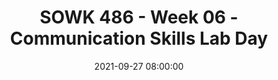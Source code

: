 ---
layout: single_presentation
name: sowk-486-week-06-communication-skills-lab-day.md
title: "SOWK 486 - Week 06 - Communication Skills Lab Day"
date:  2021-09-27 08:00:00
presentation_id: 78H3LD
permalink: /78H3LD/
redirect_from:
  - /presentations/78H3LD/sowk-486-week-06-communication-skills-lab-day
slides: 
  - slide_name: deck-7173-large-0.jpeg
    slide_text: >
      <p><strong>Week 06</strong>: 09/29/21
      <strong>Content</strong>: Communication Skills Lab Day</p>
      
  - slide_name: deck-7173-large-1.jpeg
    slide_text: >
      <ul>
      <li>What’s you’ve learned so far</li>
      <li>Teaching empathy to clients</li>
      <li>Following skills</li>
      <li>Sharing following skills</li>
      <li>Practice with labeling empathetic levels</li>
      <li>Practice implementing following skills</li>
      </ul>
      
  - slide_name: deck-7173-large-2.jpeg
    slide_text: >
      <blockquote>
      <p>I want to spend some time talking about what we have been learning. I felt like a circle group would be the most productive way of doing this.</p>
      </blockquote>
      <p>Group Norms:</p>
      <ol>
      <li>
      <strong>Respect the talking piece</strong>: everyone listens, everyone has a turn</li>
      <li>
      <strong>Speak from the heart</strong>: your truth, your perspectives, your expriences</li>
      <li>
      <strong>Listen from the heart</strong>: Let go of stories that make it hard to hear each other</li>
      <li>
      <strong>Trust that you know what to say</strong>: no need to rehearse</li>
      <li>
      <strong>Say just enough</strong>: without feeling rushed, be concise and considerate of the time of others</li>
      </ol>
      <ul>
      <li>What are some things that you feel like you can take away from this class so far?</li>
      <li>What are ways that you are implementing or incorporating things you have been learning in any of your classes into your life?</li>
      <li>What do you need to be a better social worker as you progress through your education?</li>
      </ul>
      <p>Reference</p>
      <p>Clifford, A. (n.d.) <em>Teaching restorative practices with classroom circles</em>. Retrieved from <a href="http://restorativejustice.org/am-site/media/teaching-restorative-practices-with-classroom-circles.pdf" target="_blank" rel="noopener">http://restorativejustice.org/am-site/media/teaching-restorative-practices-with-classroom-circles.pdf</a></p>
      
  - slide_name: deck-7173-large-3.jpeg
    slide_text: >
      <blockquote>
      <p>We oftentimes think about empathy as being able to put ourselves into someone else’s shoes. Still, we must also consider how we can teach our clients to put themselves into somebody’s shoes.</p>
      </blockquote>
      <blockquote>
      <p>An important task for the social worker involves teaching clients to respond emphatically. Concerning this role, social workers should consider taking the following actions:</p>
      </blockquote>
      <ul>
      <li>Teach clients the paradigm for empathic responding.</li>
      <li>Introduce clients to the list of affective words and phrases and to the Leads for Empathic Responses list.</li>
      <li>Intervene in sessions when clients ignore or fail to validate messages.</li>
      <li>Give positive feedback when clients listen to each other.</li>
      </ul>
      
  - slide_name: deck-7173-large-4.jpeg
    slide_text: >
      <p>[Small Group Activity] Work in teams of three or four to design a planned intervention for teaching empathy. What population would you work with, how would you teach them empathy, what would some of the sessions look like? You will have about 15 minutes to come up with ideas, and then you will share back with the group.</p>
      
  - slide_name: deck-7173-large-5.jpeg
    slide_text: >
      <blockquote>
      <p>“Verbal following involves the use and sometimes blending of discrete skills that enable social workers to maintain psychological contact with clients on a moment-by-moment basis and to convey accurate understanding of their messages. Moreover, verbal following behavior takes into account two performance variables that are essential to satisfaction and continuance on the part of the client:”</p>
      </blockquote>
      <ul>
      <li>
      <strong>Stimulus-response congruence</strong>: The extent to which social workers’ responses provide feedback to clients that their messages are accurately received.</li>
      <li>
      <strong>Content relevance</strong>: The extent to which the content of social workers’ responses is perceived by clients as relevant to their substantive concerns.</li>
      </ul>
      
  - slide_name: deck-7173-large-6.jpeg
    slide_text: >
      <ul>
      <li>
      <strong>Minimal prompts signal</strong> the social worker’s attentiveness and encourage the client to continue verbalizing.
      <ul>
      <li>
      <strong>Nonverbal minimal prompts</strong> consist of nodding the head, using facial expressions, or employing gestures that convey receptivity, interest, and commitment to understanding. They implicitly convey the message, “I am with you; please continue.”</li>
      <li>
      <strong>Verbal minimal prompts</strong> consist of brief messages that convey interest and encourage or request expanded verbalizations along the lines of the client’s previous expressions.</li>
      </ul>
      </li>
      <li>
      <strong>Accent responses</strong> (Hackney &amp; Cormier, 2005) involve repeating, in a questioning tone of voice or with emphasis, a word or a short phrase. Suppose a client says, “I’ve really had it with the way my supervisor at work is treating me.” The social worker might reply, “Had it?”</li>
      </ul>
      
  - slide_name: deck-7173-large-7.jpeg
    slide_text: >
      <p>There are two basic types of of reflection:</p>
      <ol>
      <li>
      <strong>Reflection of Content</strong>: emphasize the cognitive aspects of client messages, such as situations, ideas, objects, or persons (Hackney &amp; Cormier, 2005).</li>
      <li>
      <strong>Reflection of Affect</strong>: focus attention on the affective part of the communication (Cormier, Nurius, &amp; Osborn, 2009). In reflections of affect, social workers relate with responses that accurately capture clients’ affect and help them reflect on and sort through their feelings</li>
      </ol>
      <p>Reflection can take the form of the following forms:</p>
      <ul>
      <li>
      <strong>Simple reflections</strong>, which identify the emotions expressed by the client, are a heritage from nondirective, client-centered counseling</li>
      <li>
      <strong>Complex reflections</strong> go beyond what the client has directly stated or implied, adding substantial meaning or emphasis to convey a more complex picture
      <ul>
      <li>
      <strong>Reframing</strong>: is another form of adding content. Here, the social worker puts the client’s response in a different light beyond what the client had considered (Moyers et al., 2003)</li>
      </ul>
      </li>
      <li>
      <strong>Double-sided reflection</strong>: Sometimes clients express indecision and conflict between several alternatives. that captures both sides of the dilemma that is fostering ambivalence about acting (Miller &amp; Rollnick, 2002)</li>
      <li>
      <strong>Reflections with a twist</strong> are reflections in which the social worker agrees in essence with the dilemma expressed by the client but changes the emphasis, perhaps to indicate that the dilemma is not unsolvable but rather that the client has not at this time solved it (Miller &amp; Rollnick, 2013)</li>
      </ul>
      
  - slide_name: deck-7173-large-8.jpeg
    slide_text: >
      <p>Closed-ended questions define a topic and restrict the client’s response to a few words or a simple yes or no answer.</p>
      
  - slide_name: deck-7173-large-9.jpeg
    slide_text: >
      <p>Open-ended questions and statements invite expanded expression and leave the client free to express what seems most relevant and important.</p>
      
  - slide_name: deck-7173-large-10.jpeg
    slide_text: >
      <blockquote>
      <p>Seeking concreteness is an important aspect of drawing out information from a client. We can use it to obtain concreteness in a number of areas:</p>
      </blockquote>
      <ul>
      <li>
      <strong>Checking out Perceptions</strong>: Understanding how they view the world</li>
      <li>
      <strong>Clarifying the Meaning of Vague or Unfamiliar Terms</strong>: Clients often times use vague terms. What does this actually mean?</li>
      <li>
      <strong>Exploring the Basis of Conclusions Drawn by Clients</strong>: Why do they think things are this way</li>
      <li>
      <strong>Assisting Clients in Personalizing Their Statements</strong>: Helping understand what it means for them…
      <ul>
      <li>Focus on self</li>
      <li>Focus on others</li>
      <li>Focus on group or relationships</li>
      <li>Focus on content</li>
      </ul>
      </li>
      </ul>
      
  - slide_name: deck-7173-large-11.jpeg
    slide_text: >
      <ul>
      <li>
      <strong>Eliciting Specific Feelings</strong>: How do they feel more specifically.</li>
      <li>
      <strong>Focusing on the Here and Now</strong>: moving out of the past.</li>
      <li>
      <strong>Eliciting Details Related to Clients’ Experiences</strong>: What they’ve done</li>
      <li>
      <strong>Eliciting Details Related to Interactional Behavior</strong>: How their interactions has been</li>
      </ul>
      
  - slide_name: deck-7173-large-12.jpeg
    slide_text: >
      <p>The functions of focusing skills include</p>
      <ol>
      <li>Selecting topics for exploration</li>
      <li>Exploring topics in depth</li>
      <li>Managing obstacles to focusing</li>
      </ol>
      
  - slide_name: deck-7173-large-13.jpeg
    slide_text: >
      <p>Four Distinct facets of summarizing:</p>
      <ol>
      <li>
      <strong>Highlighting key aspects</strong> of discussions of specific problems, strengths, and resources before changing the focus of the discussion</li>
      <li>
      <strong>Making connections</strong> between relevant aspects of lengthy client messages</li>
      <li>
      <strong>Reviewing major focal points</strong> of a session and tasks that clients plan to work on before the next session</li>
      <li>Recapitulating the highlights of a <strong>previous session</strong> and reviewing <strong>clients’ progress</strong> on tasks during the week for the purpose of providing focus and continuity between sessions</li>
      </ol>
      
  - slide_name: deck-7173-large-14.jpeg
    slide_text: >
      
  - slide_name: deck-7173-large-15.jpeg
    slide_text: >
      <blockquote>
      <p>One way of the most effective ways to learn about a topic, is to teach it. You are going to get a short opportunity to teach your classmates interviewing techniques.</p>
      </blockquote>
      <ul>
      <li>Having six different groups you will each be assigned one of the six interviewing techniques</li>
      <li>Spend 15-20 minutes deciding how you can teach the two skills to your classmates</li>
      <li>Teach the two skills to your classmates, teaching exercises should be 3-7 minutes in length.</li>
      </ul>
      <blockquote>
      <p>The various interviewing techniques are as follows:</p>
      </blockquote>
      <ul>
      <li>Furthering responses</li>
      <li>Reflection responses</li>
      <li>Closed-ended questions &amp; open-ended questions</li>
      <li>Providing and maintaining focus</li>
      <li>Seeking concreteness</li>
      <li>Summarizing</li>
      </ul>
      
  - slide_name: deck-7173-large-16.jpeg
    slide_text: >
      <p>[Individual Activity] Read the statement below regarding the 80 year old woman. Come up with some possible empathetic responses that a social worker could do.</p>
      <p>[Partner Group Activity] Share your responses with a partner. Discuss with your partner what level you think your empathetic responses were</p>
      <p><strong>Single woman, age 80</strong> [to social worker concerning her request to move to an independent living complex provided for ambulatory older persons]:</p>
      <p>Goodness, the more I think of moving, the more scared I get. I have neighbors here who look after me, and I won’t know a soul there. I’m afraid I’ll be all alone.</p>
      
  - slide_name: deck-7173-large-17.jpeg
    slide_text: >
      <p>[Small Group Activity] Work in groups of 4 or 5 to review the statement about this 16 year old male client. Come up with some empathetic responses at each of the levels.</p>
      <p><strong>Male, age 16</strong> [in weekly visit to social work probation officer]:</p>
      <p>I don’t see the sense in having to come here every (expletive) week. I haven’t been in any trouble now since I went to court a month ago. You should know by now you can trust me.</p>
      
  - slide_name: deck-7173-large-18.jpeg
    slide_text: >
      <blockquote>
      <p>We also need to be able to demonstrate and use direct implementation of skills to be able to more effective.</p>
      </blockquote>
      <ul>
      <li>In groups of three you will each have a specific roll. There will be an interviewer, an interviewee, and an observer</li>
      <li>The interviewer will pick two or three of the interviewing techniques that they want to practice using. Discuss this with your group prior to starting.</li>
      <li>Interview the respondent regarding something that is a passion [hobby, interest, story… etc] of theirs</li>
      <li>Debrief after and switch rolls after about 10 minutes</li>
      </ul>
      
  - slide_name: deck-7173-large-19.jpeg
    slide_text: >
      <blockquote>
      <p>We also need to be able to demonstrate and use direct implementation of skills to be able to more effective.</p>
      </blockquote>
      <ul>
      <li>In groups of three you will each have a specific roll. There will be an interviewer, an interviewee, and an observer</li>
      <li>The interviewer will pick two or three of the interviewing techniques that they want to practice using. Discuss this with your group prior to starting.</li>
      <li>Interview the respondent regarding something that is a passion [hobby, interest, story… etc] of theirs</li>
      <li>Debrief after and switch rolls after about 10 minutes</li>
      </ul>
      
  - slide_name: deck-7173-large-20.jpeg
    slide_text: >
      <blockquote>
      <p>We also need to be able to demonstrate and use direct implementation of skills to be able to more effective.</p>
      </blockquote>
      <ul>
      <li>In groups of three you will each have a specific roll. There will be an interviewer, an interviewee, and an observer</li>
      <li>The interviewer will pick two or three of the interviewing techniques that they want to practice using. Discuss this with your group prior to starting.</li>
      <li>Interview the respondent regarding something that is a passion [hobby, interest, story… etc] of theirs</li>
      <li>Debrief after and switch rolls after about 10 minutes</li>
      </ul>
      
presentation_description: >
  <p>The focus of week six for SOWK 486 is continuing our growth and engagement with communication skills. Last week we went deeper on authenticity or genuineness. We also started some focus on empathic responding. Week six is described as a lab day because the intention is to focus on activities to help develop skills. The activities we will be doing this week include:</p>
  <ul>
  <li>What’s you’ve learned so far</li>
  <li>Teaching empathy to clients</li>
  <li>Following skills</li>
  <li>Sharing following skills</li>
  <li>Practice with labeling empathetic levels</li>
  <li>Practice implementing following skills</li>
  </ul>
  
downloadable_slides: deck-7173.pdf
slides_count: 21
header:
  teaser: deck-7173-thumb-0.jpeg
presentation_video:
location: "Heritage University"
tags:
  - Heritage University
  - BASW Program
  - SOWK 486w
---